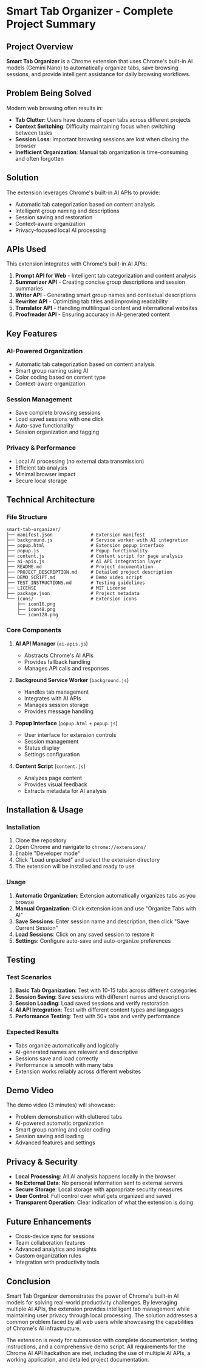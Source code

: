 # Smart Tab Organizer - Complete Project Summary

## Project Overview

**Smart Tab Organizer** is a Chrome extension that uses Chrome's built-in AI models (Gemini Nano) to automatically organize tabs, save browsing sessions, and provide intelligent assistance for daily browsing workflows.

## Problem Being Solved

Modern web browsing often results in:
- **Tab Clutter**: Users have dozens of open tabs across different projects
- **Context Switching**: Difficulty maintaining focus when switching between tasks
- **Session Loss**: Important browsing sessions are lost when closing the browser
- **Inefficient Organization**: Manual tab organization is time-consuming and often forgotten

## Solution

The extension leverages Chrome's built-in AI APIs to provide:
- Automatic tab categorization based on content analysis
- Intelligent group naming and descriptions
- Session saving and restoration
- Context-aware organization
- Privacy-focused local AI processing

## APIs Used

This extension integrates with Chrome's built-in AI APIs:

1. **Prompt API for Web** - Intelligent tab categorization and content analysis
2. **Summarizer API** - Creating concise group descriptions and session summaries
3. **Writer API** - Generating smart group names and contextual descriptions
4. **Rewriter API** - Optimizing tab titles and improving readability
5. **Translator API** - Handling multilingual content and international websites
6. **Proofreader API** - Ensuring accuracy in AI-generated content

## Key Features

### AI-Powered Organization
- Automatic tab categorization based on content analysis
- Smart group naming using AI
- Color coding based on content type
- Context-aware organization

### Session Management
- Save complete browsing sessions
- Load saved sessions with one click
- Auto-save functionality
- Session organization and tagging

### Privacy & Performance
- Local AI processing (no external data transmission)
- Efficient tab analysis
- Minimal browser impact
- Secure local storage

## Technical Architecture

### File Structure
```
smart-tab-organizer/
├── manifest.json              # Extension manifest
├── background.js              # Service worker with AI integration
├── popup.html                 # Extension popup interface
├── popup.js                   # Popup functionality
├── content.js                 # Content script for page analysis
├── ai-apis.js                 # AI API integration layer
├── README.md                  # Project documentation
├── PROJECT_DESCRIPTION.md     # Detailed project description
├── DEMO_SCRIPT.md             # Demo video script
├── TEST_INSTRUCTIONS.md       # Testing guidelines
├── LICENSE                    # MIT License
├── package.json               # Project metadata
└── icons/                     # Extension icons
    ├── icon16.png
    ├── icon48.png
    └── icon128.png
```

### Core Components

1. **AI API Manager** (`ai-apis.js`)
   - Abstracts Chrome's AI APIs
   - Provides fallback handling
   - Manages API calls and responses

2. **Background Service Worker** (`background.js`)
   - Handles tab management
   - Integrates with AI APIs
   - Manages session storage
   - Provides message handling

3. **Popup Interface** (`popup.html` + `popup.js`)
   - User interface for extension controls
   - Session management
   - Status display
   - Settings configuration

4. **Content Script** (`content.js`)
   - Analyzes page content
   - Provides visual feedback
   - Extracts metadata for AI analysis

## Installation & Usage

### Installation
1. Clone the repository
2. Open Chrome and navigate to `chrome://extensions/`
3. Enable "Developer mode"
4. Click "Load unpacked" and select the extension directory
5. The extension will be installed and ready to use

### Usage
1. **Automatic Organization**: Extension automatically organizes tabs as you browse
2. **Manual Organization**: Click extension icon and use "Organize Tabs with AI"
3. **Save Sessions**: Enter session name and description, then click "Save Current Session"
4. **Load Sessions**: Click on any saved session to restore it
5. **Settings**: Configure auto-save and auto-organize preferences

## Testing

### Test Scenarios
1. **Basic Tab Organization**: Test with 10-15 tabs across different categories
2. **Session Saving**: Save sessions with different names and descriptions
3. **Session Loading**: Load saved sessions and verify restoration
4. **AI API Integration**: Test with different content types and languages
5. **Performance Testing**: Test with 50+ tabs and verify performance

### Expected Results
- Tabs organize automatically and logically
- AI-generated names are relevant and descriptive
- Sessions save and load correctly
- Performance is smooth with many tabs
- Extension works reliably across different websites

## Demo Video

The demo video (3 minutes) will showcase:
- Problem demonstration with cluttered tabs
- AI-powered automatic organization
- Smart group naming and color coding
- Session saving and loading
- Advanced features and settings

## Privacy & Security

- **Local Processing**: All AI analysis happens locally in the browser
- **No External Data**: No personal information sent to external servers
- **Secure Storage**: Local storage with appropriate security measures
- **User Control**: Full control over what gets organized and saved
- **Transparent Operation**: Clear indication of what the extension is doing

## Future Enhancements

- Cross-device sync for sessions
- Team collaboration features
- Advanced analytics and insights
- Custom organization rules
- Integration with productivity tools

## Conclusion

Smart Tab Organizer demonstrates the power of Chrome's built-in AI models for solving real-world productivity challenges. By leveraging multiple AI APIs, the extension provides intelligent tab management while maintaining user privacy through local processing. The solution addresses a common problem faced by all web users while showcasing the capabilities of Chrome's AI infrastructure.

The extension is ready for submission with complete documentation, testing instructions, and a comprehensive demo script. All requirements for the Chrome AI API hackathon are met, including the use of multiple AI APIs, a working application, and detailed project documentation.







